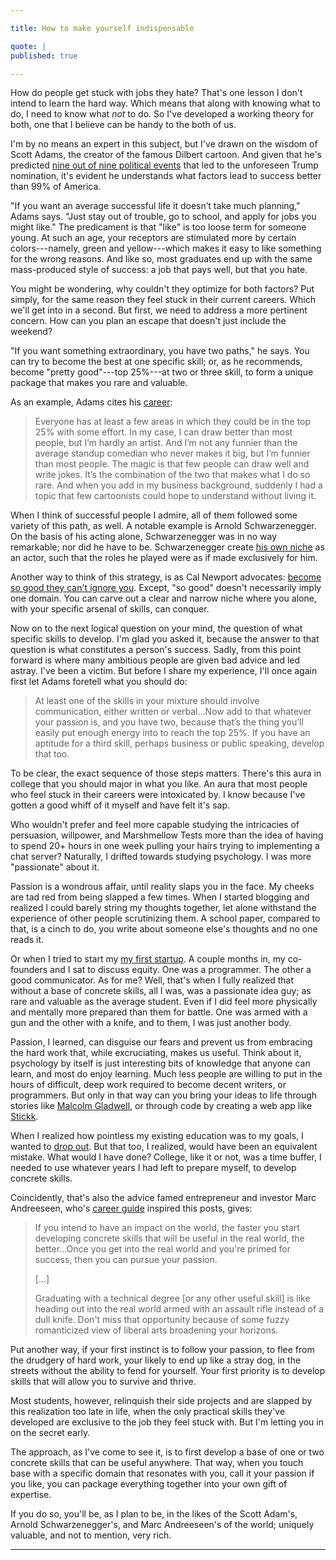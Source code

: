 ```yaml
---

title: How to make yourself indispensable 

quote: |
published: true

--- 
```


How do people get stuck with jobs they hate? That's one lesson I don't intend to learn the hard way. Which means that along with knowing what to do, I need to know what *not* to do. So I've developed a working theory for both, one that I believe can be handy to the both of us.

I'm by no means an expert in this subject, but I've drawn on the wisdom of Scott Adams, the creator of the famous Dilbert cartoon. And given that he's predicted [nine out of nine political events](http://blog.dilbert.com/post/136261193951/ranking-the-best-political-pundits-of-2015) that led to the unforeseen Trump nomination, it's evident he understands what factors lead to success better than 99% of America. 

"If you want an average successful life it doesn’t take much planning," Adams says. "Just stay out of trouble, go to school, and apply for jobs you might like." The predicament is that "like" is too loose term for someone young. At such an age, your receptors are stimulated more by certain colors---namely, green and yellow---which makes it easy to like something for the wrong reasons. And like so, most graduates end up with the same 
mass-produced style of success: a job that pays well, but that you hate.

You might be wondering, why couldn't they optimize for both factors? Put simply, for the same reason they feel stuck in their current careers. Which we'll get into in a second. But first, we need to address a more pertinent concern. How can you plan an escape that doesn't just include the weekend? 


"If you want something extraordinary, you have two paths," he says. You can try to become the best at one specific skill; or, as he recommends, become "pretty good"---top 25%---at two or three skill, to form a unique package that makes you rare and valuable. 

As an example, Adams cites his [career](http://dilbertblog.typepad.com/the_dilbert_blog/2007/07/career-advice.html):

>Everyone has at least a few areas in which they could be in the top 25% with some effort. In my case, I can draw better than most people, but I’m hardly an artist. And I’m not any funnier than the average standup comedian who never makes it big, but I’m funnier than most people. The magic is that few people can draw well and write jokes. It’s the combination of the two that makes what I do so rare. And when you add in my business background, suddenly I had a topic that few cartoonists could hope to understand without living it.

When I think of successful people I admire, all of them followed some variety of this path, as well. A notable example is Arnold Schwarzenegger. On the basis of his acting alone, Schwarzenegger was in no way remarkable; nor did he have to be. Schwarzenegger create [his own niche](https://www.youtube.com/watch?v=pDxn0Xfqkgw) as an actor, such that the roles he played were as if made exclusively for him.

Another way to think of this strategy, is as Cal Newport advocates: [become so good they can't ignore you](/book/SoGood). Except, "so good" doesn't necessarily imply one domain. You can carve out a clear and narrow niche where you alone, with your specific arsenal of skills, can conquer.

Now on to the next logical question on your mind, the question of what specific skills to develop. I'm glad you asked it, because the answer to that question is what constitutes a person's success. Sadly, from this point forward is where many ambitious people are given bad advice and led astray. I've been a victim. But before I share my experience, I'll once again first let Adams foretell what you should do:

>At least one of the skills in your mixture should involve communication, either written or verbal...Now add to that whatever your passion is, and you have two, because that’s the thing you’ll easily put enough energy into to reach the top 25%. If you have an aptitude for a third skill, perhaps business or public speaking, develop that too.

To be clear, the exact sequence of those steps matters. There's this aura in college that you should major in what you like. An aura that most people who feel stuck in their careers were intoxicated by. I know because I've gotten a good whiff of it myself and have felt it's sap.

Who wouldn't prefer and feel more capable studying the intricacies of persuasion, willpower, and Marshmellow Tests more than the idea of having to spend 20+ hours in one week pulling your hairs trying to implementing a chat server? Naturally, I drifted towards studying psychology. I was more "passionate" about it. 

Passion is a wondrous affair, until reality slaps you in the face. My cheeks are tad red from being slapped a few times. When I started blogging and realized I could barely string my thoughts together, let alone withstand the experience of other people scrutinizing them. A school paper, compared to that, is a cinch to do, you write about someone else's thoughts and no one reads it. 

Or when I tried to start my [my first startup](/StayUpwind). A couple months in, my co-founders and I sat to discuss equity. One was a programmer. The other a good communicator. As for me? Well, that's when I fully realized that without a base of concrete skills, all I was, was a passionate idea guy; as rare and valuable as the average student. Even if I did feel more physically and mentally more prepared than them for battle. One was armed with a gun and the other with a knife, and to them, I was just another body.

Passion, I learned, can disguise our fears and prevent us from embracing the hard work that, while excruciating, makes us useful. Think about it, psychology by itself is just interesting bits of knowledge that anyone can learn, and most do enjoy learning. Much less people are willing to put in the hours of difficult, deep work required to become decent writers, or programmers. But only in that way can you bring your ideas to life through stories like [Malcolm Gladwell](https://en.wikipedia.org/wiki/Malcolm_Gladwell), or through code by creating a web app like [Stickk](https://en.wikipedia.org/wiki/StickK). 

When I realized how pointless my existing education was to my goals, I wanted to [drop out](/TheCollegeIllusion). But that too, I realized, would have been an equivalent mistake. What would I have done? College, like it or not, was a time buffer, I needed to use whatever years I had left to prepare myself, to develop concrete skills. 

Coincidently, that's also the advice famed entrepreneur and investor Marc Andreeseen, who's [career guide](http://pmarchive.com/guide_to_career_planning_part2.html) inspired this posts, gives:  

>If you intend to have an impact on the world, the faster you start developing concrete skills that will be useful in the real world, the better...Once you get into the real world and you're primed for success, then you can pursue your passion.
>
>[...]
>
>Graduating with a technical degree [or any other useful skill] is like heading out into the real world armed with an assault rifle instead of a dull knife. Don't miss that opportunity because of some fuzzy romanticized view of liberal arts broadening your horizons.

Put another way, if your first instinct is to follow your passion, to flee from the drudgery of hard work, your likely to end up like a stray dog, in the streets without the ability to fend for yourself. Your first priority is to develop skills that will allow you to survive and thrive. 

Most students, however, relinquish their side projects and are slapped by this realization too late in life, when the only practical skills they've developed are exclusive to the job they feel stuck with. But I'm letting you in on the secret early.

The approach, as I've come to see it, is to first develop a base of one or two concrete skills that can be useful anywhere. That way, when you touch base with a specific domain that resonates with you, call it your passion if you like, you can package everything together into your own gift of expertise. 

If you do so, you'll be, as I plan to be, in the likes of the Scott Adam's, Arnold Schwarzenegger's, and Marc Andreeseen's of the world; uniquely valuable, and not to mention, very rich.

----



